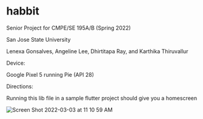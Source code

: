 # habbit
Senior Project for CMPE/SE 195A/B (Spring 2022)

San Jose State University

Lenexa Gonsalves, Angeline Lee, Dhirtitapa Ray, and Karthika Thiruvallur

Device: 

Google Pixel 5 running Pie (API 28)

Directions:

Running this lib file in a sample flutter project should give you a homescreen 

![Screen Shot 2022-03-03 at 11 10 59 AM](https://user-images.githubusercontent.com/91718550/156635502-af400af8-ba02-453e-b846-ae77493f7556.png)
